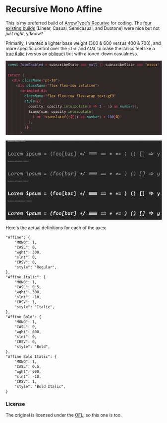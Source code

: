 # Recursive Mono Affine

This is my preferred build of [ArrowType's Recurive](https://recursive.design) for coding. The [four existing builds](https://github.com/arrowtype/recursive/blob/main/src/build-scripts/make-release/data/release-notes--code.md#packages) (Linear, Casual, Semicasual, and Duotone) were nice but not _just right_, y'know?

Primarily, I wanted a lighter base weight (300 & 600 versus 400 & 700), and more specific control over the `slnt` and `CASL` to make the italics feel like a [true italic](https://en.wikipedia.org/wiki/Italic_type) (versus an [oblique](https://en.wikipedia.org/wiki/Oblique_type)) but with a toned-down casualness.

![Preview of the fonts in a code editor](preview_editor.png)

![Preview of the fonts in FontGoggles](preview_fontgoggles.png)

Here's the actual definitions for each of the axes:

```
"Affine": {
    "MONO": 1,
    "CASL": 0,
    "wght": 300,
    "slnt": 0,
    "CRSV": 0,
    "style": "Regular",
},
"Affine Italic": {
    "MONO": 1,
    "CASL": 0.5,
    "wght": 300,
    "slnt": -10,
    "CRSV": 1,
    "style": "Italic",
},
"Affine Bold": {
    "MONO": 1,
    "CASL": 0,
    "wght": 600,
    "slnt": 0,
    "CRSV": 0,
    "style": "Bold",
},
"Affine Bold Italic": {
    "MONO": 1,
    "CASL": 0.5,
    "wght": 600,
    "slnt": -10,
    "CRSV": 1,
    "style": "Bold Italic",
}
```

### License

The original is licensed under the [OFL](https://github.com/arrowtype/recursive/blob/main/OFL.txt), so this one is too.